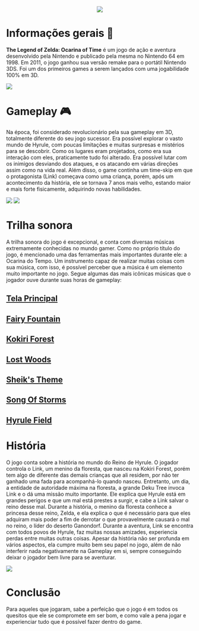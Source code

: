 <h1 align="center">
<img src="https://www.bonusstage.com.br/wp-content/uploads/2011/06/legend-of-zelda-ocarina-of-time-cover.jpg">

# Informações gerais 📖
 **The Legend of Zelda: Ocarina of Time** é um jogo de ação e aventura desenvolvido pela Nintendo e publicado pela mesma no Nintendo 64 em 1998. Em 2011, o jogo ganhou sua versão remake para o portátil Nintendo 3DS. Foi um dos primeiros games a serem lançados com uma jogabilidade 100% em 3D.

<img src = "https://assets.nuuvem.com/image/upload/v1/products/5e5fe965a3f8b10cc81c98f2/sharing_images/flwg3ztu9owe2r9kmr8c.jpg">

# Gameplay 🎮

 Na época, foi considerado revolucionário pela sua gameplay em 3D, totalmente diferente do seu jogo sucessor. Era possível explorar o vasto mundo de Hyrule, com poucas limitações e muitas surpresas e mistérios para se descobrir. Como os lugares eram projetados, como era sua interação com eles, praticamente tudo foi alterado. Era possível lutar com os inimigos desviando dos ataques, e os atacando em várias direções assim como na vida real. Além disso, o game continha um time-skip em que o protagonista (Link) começava como uma criança, porém, após um acontecimento da história, ele se tornava 7 anos mais velho, estando maior e mais forte fisicamente, adquirindo novas habilidades.


<img src="https://techraptor.net/sites/default/files/styles/hero/public/2021-08/OcarinaofTime.jpg?itok=zgGFju4C">


<img src="https://dropsdejogos.uai.com.br/wp-content/uploads/sites/10/2021/09/reproducao-link-the-legend-of-zelda-divulgacao-scaled.jpg">


# Trilha sonora 

A trilha sonora do jogo é excepcional, e conta com diversas músicas extremamente conhecidas no mundo gamer. Como no próprio título do jogo, é mencionado uma das ferramentas mais importantes durante ele: a Ocarina do Tempo. Um instrumento capaz de realizar muitas coisas com sua música, com isso, é possível perceber que a música é um elemento muito importante no jogo. Segue algumas das mais icônicas músicas que o jogador ouve durante suas horas de gameplay: 


## [Tela Principal](https://www.youtube.com/watch?v=CKA1zCwcYBE&ab_channel=Halo2playa)


 ## [Fairy Fountain](https://www.youtube.com/watch?v=id0kbyKCG8c&ab_channel=VideoGamesMusic)


 ## [Kokiri Forest](https://www.youtube.com/watch?v=aQ6Fq-LfDZQ&ab_channel=Halo2playa) 


 ## [Lost Woods](https://www.youtube.com/watch?v=Ljqe4Nj7nBA&ab_channel=Halo2playa)


 ## [Sheik's Theme](https://www.youtube.com/watch?v=KIyLfYZJvq0&ab_channel=VideoGamesMusic)


 ## [Song Of Storms](https://www.youtube.com/watch?v=N3OZoErzJg0&ab_channel=Halo2playa)


 ## [Hyrule Field](https://www.youtube.com/watch?v=uj97kISm1nc&ab_channel=Halo2playa)
 
# História
 O jogo conta sobre a história no mundo do Reino de Hyrule. O jogador controla o Link, um menino da floresta, que nasceu na Kokiri Forest, porém tem algo de diferente das demais crianças que ali residem, por não ter ganhado uma fada para acompanhá-lo quando nasceu. Entretanto, um dia, a entidade de autoridade máxima na floresta, a grande Deku Tree invoca Link e o dá uma missão muito importante. Ele explica que Hyrule está em grandes perigos e que um mal está prestes a surgir, e cabe a Link salvar o reino desse mal. Durante a história, o menino da floresta conhece a princesa desse reino, Zelda, e ela explica o que é necessário para que eles adquiram mais poder a fim de derrotar o que provavelmente causará o mal no reino, o líder do deserto Ganondorf. Durante a aventura, Link se encontra com todos povos de Hyrule, faz muitas nossas amizades, experiencia perdas entre muitas outras coisas. Apesar da história não ser profunda em vários aspectos, ela cumpre muito bem seu papel no jogo, além de não interferir nada negativamente na Gameplay em si, sempre conseguindo deixar o jogador bem livre para se aventurar. 

 <img src = "https://imagens.blogdaclara.net/img/68747470733a2f2f737461746963302e7468657468696e6773696d616765732e636f6d2f776f726470726573732f77702d63/6f6e74656e742f75706c6f6164732f323031392f30362f5a656c64612d4f636172696e612d6f662d54696d652d4c696e6b2d/47616e6f6e646f72662e6a70673f713d353026616d703b6669743d63726f7026616d703b773d37343026616d703b6470723d/312e35.jpeg">
 
# Conclusão
Para aqueles que jogaram, sabe a perfeição que o jogo é em todos os quesitos que ele se compromete em ser bom, e como vale a pena jogar e experienciar tudo que é possível fazer dentro do game.